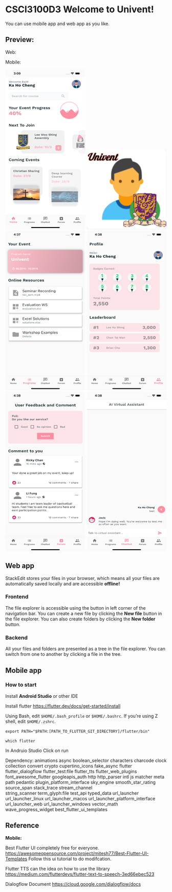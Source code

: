 # CSCI3100D3 Welcome to Univent!

You can use mobile app and web app as you like.

## Preview:

Web:

Mobile:

<img src="https://github.com/AlbertngSeadragon/CSCI3100D3/blob/main/Mobile%20Home%20Page.png" width="250" height="500">

<img src="https://github.com/AlbertngSeadragon/CSCI3100D3/blob/main/Mobile%20Icon.png" width="250" height="250">

<img src="https://github.com/AlbertngSeadragon/CSCI3100D3/blob/main/Simulator%20Screen%20Shot%20-%20iPhone%2012%20Pro%20Max%20-%202021-03-18%20at%2016.37.53.png" width="250" height="500">

<img src="https://github.com/AlbertngSeadragon/CSCI3100D3/blob/main/Simulator%20Screen%20Shot%20-%20iPhone%2012%20Pro%20Max%20-%202021-03-18%20at%2016.38.03.png " width="250" height="500">

<img src="https://github.com/AlbertngSeadragon/CSCI3100D3/blob/main/Simulator%20Screen%20Shot%20-%20iPhone%2012%20Pro%20Max%20-%202021-03-18%20at%2016.38.10.png" width="250" height="500">

<img src="https://github.com/AlbertngSeadragon/CSCI3100D3/blob/main/Simulator%20Screen%20Shot%20-%20iPhone%2012%20Pro%20Max%20-%202021-03-18%20at%2016.38.33.png " width="250" height="500">

## Web app

StackEdit stores your files in your browser, which means all your files are automatically saved locally and are accessible **offline!**

### Frontend
The file explorer is accessible using the button in left corner of the navigation bar. You can create a new file by clicking the **New file** button in the file explorer. You can also create folders by clicking the **New folder** button.

### Backend

All your files and folders are presented as a tree in the file explorer. You can switch from one to another by clicking a file in the tree.

## Mobile app

### How to start
Install **Android Studio** or other IDE

Install flutter https://flutter.dev/docs/get-started/install

Using Bash, edit `$HOME/.bash_profile` or `$HOME/.bashrc`. If you’re using Z shell, edit `$HOME/.zshrc`.

```
export PATH="$PATH:[PATH_TO_FLUTTER_GIT_DIRECTORY]/flutter/bin"
```
```
which flutter
```
In Andruio Studio Click on run

Dependency:
animations
async
boolean_selector
characters
charcode
clock
collection
convert
crypto
cupertino_icons
fake_async
flutter
flutter_dialogflow
flutter_test:file
flutter_tts
flutter_web_plugins
font_awesome_flutter
googleapis_auth
http
http_parser
intl
js
matcher
meta
path
pedantic
plugin_platform_interface
sky_engine
smooth_star_rating
source_span
stack_trace 
stream_channel  
string_scanner
term_glyph:file
test_api
typed_data
url_launcher
url_launcher_linux
url_launcher_macos
url_launcher_platform_interface 
url_launcher_web
url_launcher_windows
vector_math
wave_progress_widget
best_flutter_ui_templates

## Reference
**Mobile:**

Best Flutter UI completely free for everyone. https://awesomeopensource.com/project/mitesh77/Best-Flutter-UI-Templates Follow this ui tutorial to do modifcation.

Flutter TTS can the idea on how to use the library https://medium.com/flutterdevs/flutter-text-to-speech-3ed66ebec523

Dialogflow Document https://cloud.google.com/dialogflow/docs

